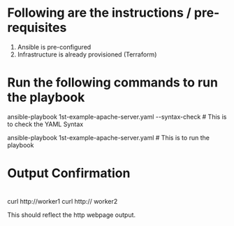 # Following are the instructions / pre-requisites
1. Ansible is pre-configured
2. Infrastructure is already provisioned (Terraform)

# ###############################################
# Run the following commands to run the playbook

ansible-playbook 1st-example-apache-server.yaml --syntax-check # This is to check the YAML Syntax


ansible-playbook 1st-example-apache-server.yaml # This is to run the playbook

# ##########################################
# Output Confirmation
# #########################################
 
curl http://worker1
curl http:// worker2

This should reflect the http webpage output.



